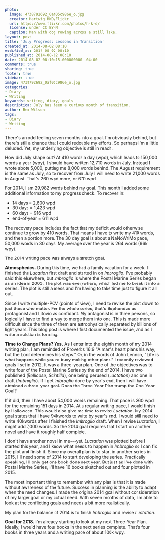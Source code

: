 ```yaml
---
photo:
  image: 4738792692_0af05c986e_o.jpg
  creator: Hartwig HKD/Flickr
  url: https://www.flickr.com/photos/h-k-d/
  license: under CC BY-N
  caption: Man with dog rowing across a still lake.
layout: post
title: 'July Progress: Lessons in Transition'
created_at: 2014-08-02 08:10
modified_at: 2014-08-02 08:10
published_at: 2014-08-02 08:10
date: 2014-08-02 08:10:15.000000000 -04:00
comments: true
sharing: true
footer: true
sidebar: true
image: 4738792692_0af05c986e_o.jpg
categories:
- Diary
- Writing
keywords: writing, diary, goals
description: July has been a curious month of transition.
author: Ben Wilson
tags:
- Diary
- Writing
---
```

<!--Lead Paragraph-->
<!--http://www.url-encode-decode.com/-->

There's an odd feeling seven months into a goal. I'm obviously behind, but there's still a chance that I could redouble my efforts. So perhaps I'm a little deluded. Yet, my underlying objective is still in reach.

<!-- more -->
How did July shape out? At 410 words a day (wpd), which leads to 150,000 words a year (wpy), I should have written 12,710 words in July. Instead I wrote abotu 5,000, putting me 8,000 words behind. The August requirement is the same as July, so to recover from July I will need to write 21,000 words in August. That's 260 wpd more, or 670 wpd.

For 2014, I am 29,982 words behind my goal. This month I added some additional information to my progress check. To recover in:

* 14 days = 2,600 wpd
* 30 days = 1,423 wpd
* 60 days = 916 wpd
* end-of-year = 611 wpd

The recovery pace includes the fact that my deficit would otherwise continue to grow by 410 words. That means I have to write my 410 words, and then a portion more. The 30 day goal is about a NaNoWriMo pace, 50,000 words in 30 days. My average over the year is 264 words (96k wpy).

The 2014 writing pace was always a stretch goal.

**Atmospherics.** During this time, we had a family vacation for a week. I finished the *Lucation* first draft and started in on *Imbroglio*. I've probably said this elsewhere, but *Imbroglio* is where the Postal Marine Series began as an idea in 2003. The plot was everywhere, which led me to break it into a series. The plot is still a mess and I'm having to take time just to figure it all out.

Since I write multiple-POV (points of view), I need to revise the plot down to just those who matter. For the whole series, that's Bophendze as protagonist and Litovio as confidant. My antagonist is in three persons, so logically I have to find a way to merge them into one. This is made more difficult since the three of them are astrophysically separated by billions of light years. This blog post is where I first documented the issue, and as I write a solution is forming.

**Time to Change Plans? Yes.** As I enter into the eighth month of my 2014 writing plan, I am reminded of Proverbs 16:9 "A man's heart plans his way, but the Lord determines his steps." Or, in the words of John Lennon, "Life is what happens while you're busy making other plans." I recently reviewed goals I set in 2012. It was a three-year plan. One of the objectives was to write four of the Postal Marine Series by the end of 2014. I have two published (*Bellicose*, *Scintilla*), one being perused (*Luctation*) and one in draft (*Imbroglio*). If I get *Imbroglio* done by year's end, then I will have obtained a three-year goal. Does the Three-Year Plan trump the One-Year Goal?

If it did, then I have about 54,000 words remaining. That pace is 360 wpd for the remaining 151 days in 2014. At a regular writing pace, I would finish by Halloween. This would also give me time to revise *Luctation*. My 2014 goal states that I have 94kwords to write by year's end. I would still need to write 40kwords after I finished the *Imbroglio* draft. When I revise *Luctation*, I might add 7,000 words. So the 2014 goal requires that I start on another novel and have it roughly half complete.

I don't have another novel in me---yet. *Luctation* was plotted before I started this year, and I know what needs to happen in *Imbroglio* so I can fix the plot and finish it. Since my overall plan is to start in another series in 2015, I'll need some of 2014 to start developing the series. Practically speaking, I'll only get one book done next year. But just as I've done with Postal Marine Series, I'll have 16 books sketched out and four plotted in 2015.

The most important thing to remember with any plan is that it is made without awareness of the future. Success in planning is the ability to adapt when the need changes. I made the origina 2014 goal without consideration of my larger goal or my actual need. With seven months of data, I'm able to look at the conflicting goals and needs a bit more realistically.

My plan for the balance of 2014 is to finish *Imbroglio* and revise *Luctation*.

**Goal for 2018.** I'm already starting to look at my next Three-Year Plan. Ideally, I would have four books in the next series complete. That's four books in three years and a writing pace of about 100k wpy. 
